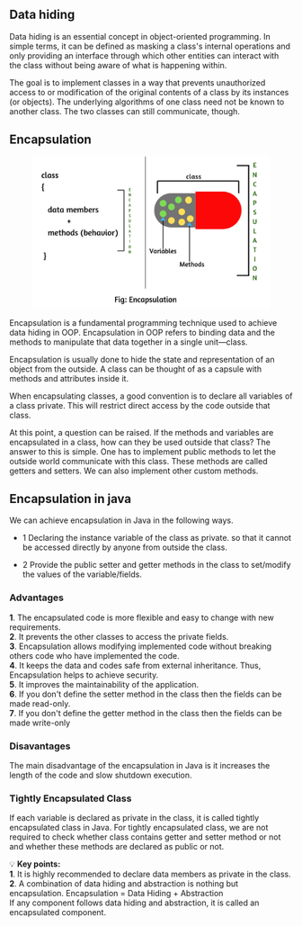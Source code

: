 ## Data hiding

Data hiding is an essential concept in object-oriented programming. In simple terms, it can be defined as masking a class's internal operations and only providing an interface through which other entities can interact with the class without being aware of what is happening within.

The goal is to implement classes in a way that prevents unauthorized access to or modification of the original contents of a class by its instances (or objects). The underlying algorithms of one class need not be known to another class. The two classes can still communicate, though.

## Encapsulation

<p align="center">
<img height="270" src="https://github.com/tutungduong/oop_java_pInsights/blob/main/Images/encapsulation.png">
</p>

Encapsulation is a fundamental programming technique used to achieve data hiding in OOP. Encapsulation in OOP refers to binding data and the methods to manipulate that data together in a single unit—class.

Encapsulation is usually done to hide the state and representation of an object from the outside. A class can be thought of as a capsule with methods and attributes inside it.

When encapsulating classes, a good convention is to declare all variables of a class private. This will restrict direct access by the code outside that class.

At this point, a question can be raised. If the methods and variables are encapsulated in a class, how can they be used outside that class? The answer to this is simple. One has to implement public methods to let the outside world communicate with this class. These methods are called getters and setters. We can also implement other custom methods.

## Encapsulation in java

We can achieve encapsulation in Java in the following ways.

- 1 Declaring the instance variable of the class as private. so that it cannot be accessed directly by anyone from outside the class.

- 2 Provide the public setter and getter methods in the class to set/modify the values of the variable/fields.

### Advantages

**1**. The encapsulated code is more flexible and easy to change with new requirements.<br>
**2**. It prevents the other classes to access the private fields.<br>
**3**. Encapsulation allows modifying implemented code without breaking others code who have implemented the code.<br>
**4**. It keeps the data and codes safe from external inheritance. Thus, Encapsulation helps to achieve security.<br>
**5**. It improves the maintainability of the application.<br>
**6**. If you don't define the setter method in the class then the fields can be made read-only.<br>
**7**. If you don't define the getter method in the class then the fields can be made write-only<br>

### Disavantages

The main disadvantage of the encapsulation in Java is it increases the length of the code and slow shutdown execution.

### Tightly Encapsulated Class

If each variable is declared as private in the class, it is called tightly encapsulated class in Java. For tightly encapsulated class, we are not required to check whether class contains getter and setter method or not and whether these methods are declared as public or not.

:bulb: **Key points:** <br>
**1**. It is highly recommended to declare data members as private in the class.<br>
**2**. A combination of data hiding and abstraction is nothing but encapsulation.
Encapsulation = Data Hiding + Abstraction <br>
If any component follows data hiding and abstraction, it is called an encapsulated component.
